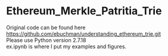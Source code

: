 # Ethereum_Merkle_Patritia_Trie
Original code can be found here https://github.com/ebuchman/understanding_ethereum_trie.git <br />
Please use Python version 2.7.18 <br />
ex.ipynb is where I put my examples and figures.
